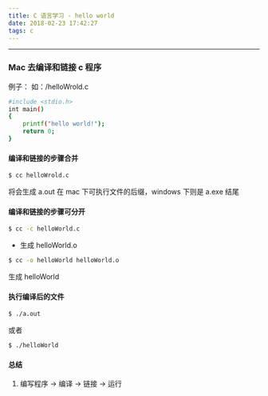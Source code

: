```yaml
---
title: C 语言学习 - hello world
date: 2018-02-23 17:42:27
tags: c
---
```


-----
### Mac 去编译和链接 c 程序

例子：
如：/helloWrold.c

``` bash
#include <stdio.h>
int main()
{
    printf("hello world!");
    return 0;
}
```

#### 编译和链接的步骤合并

``` bash
$ cc helloWrold.c
```

将会生成 a.out 在 mac 下可执行文件的后缀，windows 下则是 a.exe 结尾

#### 编译和链接的步骤可分开

``` bash
$ cc -c helloWorld.c
```

- 生成 helloWorld.o

``` bash
$ cc -o helloWorld helloWorld.o
```

生成 helloWorld

#### 执行编译后的文件

``` bash
$ ./a.out
```
或者
``` bash
$ ./helloWorld
```

#### 总结

  1. 编写程序 -> 编译 -> 链接 -> 运行
